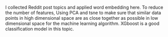 I collected Reddit post topics and applied word embedding here. To reduce the number of features, Using PCA and tsne to make sure that similar data points in high dimensional space are as close together as possible in low dimensional space for the machine learning algorithm. XGboost is a good classification model in this topic.
